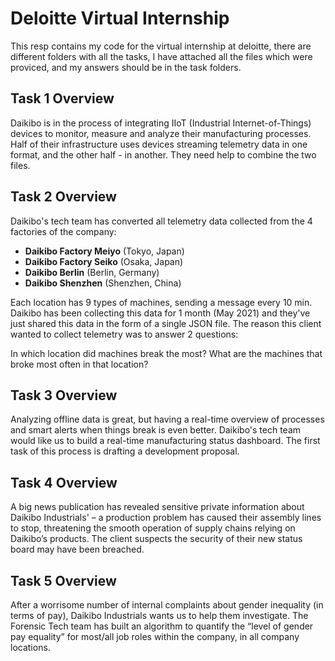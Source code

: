 # Deloitte Virtual Internship 

This resp contains my code for the virtual internship at deloitte, there are different folders with all the tasks, I have attached all the files which were proviced, and my answers should be in the task folders.  

## Task 1 Overview

Daikibo is in the process of integrating IIoT (Industrial Internet-of-Things) devices to monitor, measure and analyze their manufacturing processes.
Half of their infrastructure uses devices streaming telemetry data in one format, and the other half - in another. They need help to combine the two files.


## Task 2 Overview

Daikibo's tech team has converted all telemetry data collected from the 4 factories of the company:

- **Daikibo Factory Meiyo** (Tokyo, Japan)  
- **Daikibo Factory Seiko** (Osaka, Japan)  
- **Daikibo Berlin** (Berlin, Germany)  
- **Daikibo Shenzhen** (Shenzhen, China)

Each location has 9 types of machines, sending a message every 10 min. Daikibo has been collecting this data for 1 month (May 2021) and they've just shared this data in the form of a single JSON file. The reason this client wanted to collect telemetry was to answer 2 questions:

In which location did machines break the most?
What are the machines that broke most often in that location?


## Task 3 Overview

Analyzing offline data is great, but having a real-time overview of processes and smart alerts when things break is even better.
Daikibo's tech team would like us to build a real-time manufacturing status dashboard. The first task of this process is drafting a development proposal.


## Task 4 Overview

A big news publication has revealed sensitive private information about Daikibo Industrials' – a production problem has caused their assembly lines to stop, threatening the smooth operation of supply chains relying on Daikibo’s products.
The client suspects the security of their new status board may have been breached.


## Task 5 Overview

After a worrisome number of internal complaints about gender inequality (in terms of pay), Daikibo Industrials wants us to help them investigate. 
The Forensic Tech team has built an algorithm to quantify the “level of gender pay equality” for most/all job roles within the company, in all company locations.



